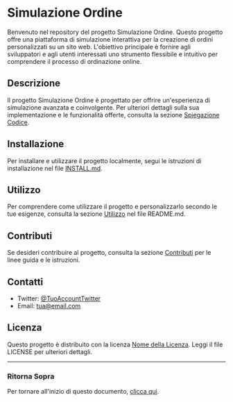 # Simulazione Ordine

Benvenuto nel repository del progetto Simulazione Ordine. Questo progetto offre una piattaforma di simulazione interattiva per la creazione di ordini personalizzati su un sito web. L'obiettivo principale è fornire agli sviluppatori e agli utenti interessati uno strumento flessibile e intuitivo per comprendere il processo di ordinazione online.

## Descrizione

Il progetto Simulazione Ordine è progettato per offrire un'esperienza di simulazione avanzata e coinvolgente. Per ulteriori dettagli sulla sua implementazione e le funzionalità offerte, consulta la sezione [Spiegazione Codice](#spiegazione-codice).

## Installazione

Per installare e utilizzare il progetto localmente, segui le istruzioni di installazione nel file [INSTALL.md](INSTALL.md).

## Utilizzo

Per comprendere come utilizzare il progetto e personalizzarlo secondo le tue esigenze, consulta la sezione [Utilizzo](#utilizzo) nel file README.md.

## Contributi

Se desideri contribuire al progetto, consulta la sezione [Contributi](#contributi) per le linee guida e le istruzioni.

## Contatti

- Twitter: [@TuoAccountTwitter](https://twitter.com/TuoAccountTwitter)
- Email: tua@email.com

## Licenza

Questo progetto è distribuito con la licenza [Nome della Licenza](LICENSE). Leggi il file LICENSE per ulteriori dettagli.

---

### Ritorna Sopra

Per tornare all'inizio di questo documento, [clicca qui](#ritorna-sopra).
